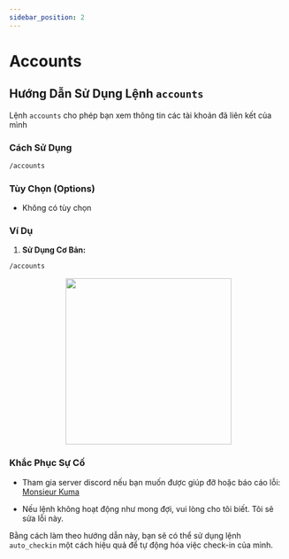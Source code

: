 ```yaml
---
sidebar_position: 2
---
```


# Accounts

## Hướng Dẫn Sử Dụng Lệnh `accounts`

Lệnh `accounts` cho phép bạn xem thông tin các tài khoản đã liên kết của mình

### Cách Sử Dụng

```bash
/accounts
```

### Tùy Chọn (Options)

- Không có tùy chọn

### Ví Dụ

1. **Sử Dụng Cơ Bản:**

  ```bash
  /accounts
  ```
<p align="center">
  <img height="300" src="/kuma-bot/img/bot/accounts.png" />
</p>

### Khắc Phục Sự Cố
- Tham gia server discord nếu bạn muốn được giúp đỡ hoặc báo cáo lỗi: [Monsieur Kuma](https://discord.gg/Ykq6qgsHSh)

- Nếu lệnh không hoạt động như mong đợi, vui lòng cho tôi biết. Tôi sẽ sửa lỗi này.

Bằng cách làm theo hướng dẫn này, bạn sẽ có thể sử dụng lệnh `auto_checkin` một cách hiệu quả để tự động hóa việc check-in của mình.
